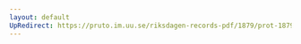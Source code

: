 ```yaml
---
layout: default
UpRedirect: https://pruto.im.uu.se/riksdagen-records-pdf/1879/prot-1879--ak--024/prot-1879--ak--024_019.pdf
---
```

